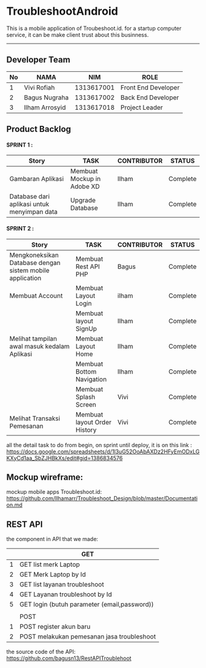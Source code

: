 # TroubleshootAndroid
This is a mobile application of Troubeshoot.id.
for a startup computer service, it can be make client trust about this businness.

<hr>

## Developer Team
| No | NAMA           | NIM        | ROLE                |
|----|----------------|------------|---------------------|
| 1  | Vivi Rofiah    | 1313617001 | Front End Developer |
| 2  | Bagus Nugraha  | 1313617002 | Back End Developer  |
| 3  | Ilham Arrosyid | 1313617018 | Project Leader        |



## Product Backlog


#### SPRINT 1 :
| Story         | TASK              | CONTRIBUTOR | STATUS   |
|---------------|-------------------|-------------|----------|
| Gambaran Aplikasi        | Membuat Mockup in Adobe XD     | Ilham       | Complete |
| Database dari aplikasi untuk menyimpan data     | Upgrade Database  | Ilham       | Complete |






#### SPRINT 2 :

| Story         | TASK              | CONTRIBUTOR | STATUS   |
|------------------------------|-------------------|-------------|----------|
|Mengkoneksikan Database dengan sistem mobile application | Membuat Rest API PHP      | Bagus       | Complete |
|Membuat Account |Membuat Layout Login       | ilham       | Complete |
|         | Membuat layout SignUp      | Ilham       | Complete |
|Melihat tampilan awal masuk kedalam Aplikasi| Membuat Layout Home       | Ilham       | Complete |
|               | Membuat Bottom Navigation | Ilham       | Complete |
|               | Membuat Splash Screen     | Vivi        | Complete |
|Melihat Transaksi Pemesanan         | Membuat layout Order History    | Vivi       | Complete |




all the detail task to do from begin, on sprint until deploy, it is on this link : <br>
https://docs.google.com/spreadsheets/d/1l3uG52OoAbAXDz2HFyEmODxLGKXyCd1aa_SbZJHBkXs/edit#gid=1386834576



## Mockup wireframe:
mockup mobile apps Troubleshoot.id:<br>
https://github.com/Ilhamarr/Troubleshoot_Design/blob/master/Documentation.md


## REST API
the component in API that we made: 

|   | GET                                          |
|---|----------------------------------------------|
| 1 | GET list merk Laptop                         |
| 2 | GET Merk Laptop by Id                        |
| 3 | GET list layanan troubleshoot                |
| 4 | GET Layanan troubleshoot by Id               |
| 5 | GET login (butuh parameter (email,password)) |
|   |                                              |
|   | POST                                         |
| 1 | POST register akun baru                      |
| 2 | POST melakukan pemesanan jasa troubleshoot   |

the source code of the API:
https://github.com/bagusn13/RestAPITroublehoot
